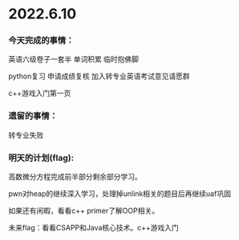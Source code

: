 # 2022.6.10

### 今天完成的事情：

英语六级卷子一套半 单词积累 临时抱佛脚

python复习 申请成绩复核 加入转专业英语考试意见请愿群

c++游戏入门第一页

### 遗留的事情：

转专业失败

### 明天的计划(flag):

高数微分方程完成前半部分剩余部分学习。

pwn对heap的继续深入学习，处理掉unlink相关的题目后再继续uaf巩固

如果还有闲暇，看看c++ primer了解OOP相关。

未来flag：看看CSAPP和Java核心技术。c++游戏入门
